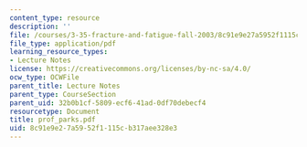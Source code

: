 ```yaml
---
content_type: resource
description: ''
file: /courses/3-35-fracture-and-fatigue-fall-2003/8c91e9e27a5952f1115cb317aee328e3_prof_parks.pdf
file_type: application/pdf
learning_resource_types:
- Lecture Notes
license: https://creativecommons.org/licenses/by-nc-sa/4.0/
ocw_type: OCWFile
parent_title: Lecture Notes
parent_type: CourseSection
parent_uid: 32b0b1cf-5809-ecf6-41ad-0df70debecf4
resourcetype: Document
title: prof_parks.pdf
uid: 8c91e9e2-7a59-52f1-115c-b317aee328e3
---
```

